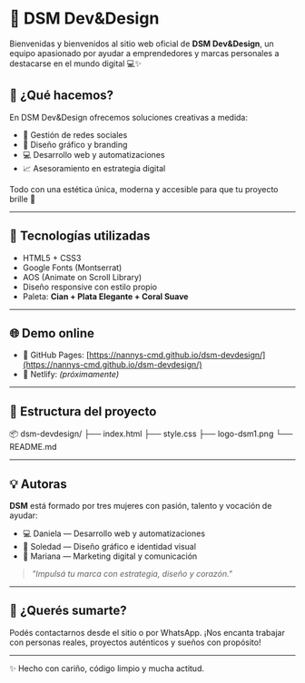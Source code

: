 # 🌟 DSM Dev&Design

Bienvenidas y bienvenidos al sitio web oficial de **DSM Dev&Design**, un equipo apasionado por ayudar a emprendedores y marcas personales a destacarse en el mundo digital 💻✨

## 🎯 ¿Qué hacemos?

En DSM Dev&Design ofrecemos soluciones creativas a medida:

- 📱 Gestión de redes sociales
- 🎨 Diseño gráfico y branding
- 💻 Desarrollo web y automatizaciones
- 📈 Asesoramiento en estrategia digital

Todo con una estética única, moderna y accesible para que tu proyecto brille 🌈

---

## 🧪 Tecnologías utilizadas

- HTML5 + CSS3
- Google Fonts (Montserrat)
- AOS (Animate on Scroll Library)
- Diseño responsive con estilo propio
- Paleta: **Cian + Plata Elegante + Coral Suave**

---

## 🌐 Demo online

- 🔗 GitHub Pages: [https://nannys-cmd.github.io/dsm-devdesign/](https://nannys-cmd.github.io/dsm-devdesign/)
- 🔗 Netlify: *(próximamente)*

---

## 📁 Estructura del proyecto

📦 dsm-devdesign/
├── index.html
├── style.css
├── logo-dsm1.png
└── README.md

---

## 💡 Autoras

**DSM** está formado por tres mujeres con pasión, talento y vocación de ayudar:

- 💻 Daniela — Desarrollo web y automatizaciones
- 🎨 Soledad — Diseño gráfico e identidad visual
- 📲 Mariana — Marketing digital y comunicación

> *"Impulsá tu marca con estrategia, diseño y corazón."*

---

## 🚀 ¿Querés sumarte?

Podés contactarnos desde el sitio o por WhatsApp. ¡Nos encanta trabajar con personas reales, proyectos auténticos y sueños con propósito!

---

✨ Hecho con cariño, código limpio y mucha actitud.
